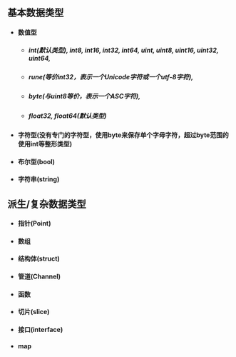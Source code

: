 ## 基本数据类型

- #### 数值型

  - ##### int(默认类型), int8, int16, int32, int64, uint, uint8, uint16, uint32, uint64, 

  - ##### rune(等价int32，表示一个Unicode字符或一个utf-8字符),

  - ##### byte(与uint8等价，表示一个ASC字符),

  - ##### float32, float64(默认类型)

- #### 字符型(没有专门的字符型，使用byte来保存单个字母字符，超过byte范围的使用int等整形类型)

- #### 布尔型(bool)

- #### 字符串(string)

  

## 派生/复杂数据类型

- #### 指针(Point)

- #### 数组

- #### 结构体(struct)

- #### 管道(Channel)

- #### 函数

- #### 切片(slice)

- #### 接口(interface)

- #### map